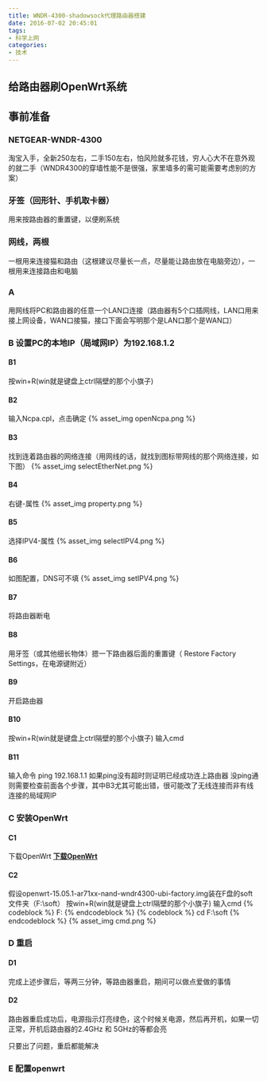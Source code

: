 ```yaml
---
title: WNDR-4300-shadowsock代理路由器搭建
date: 2016-07-02 20:45:01
tags:
- 科学上网
categories:
- 技术
---
```

## 给路由器刷OpenWrt系统

## 事前准备
###  NETGEAR-WNDR-4300
  淘宝入手，全新250左右，二手150左右，怕风险就多花钱，穷人心大不在意外观的就二手（WNDR4300的穿墙性能不是很强，家里墙多的需可能需要考虑别的方案）
### 牙签（回形针、手机取卡器）
  用来按路由器的重置键，以便刷系统
### 网线，两根
  一根用来连接猫和路由（这根建议尽量长一点，尽量能让路由放在电脑旁边），一根用来连接路由和电脑


### A 
  用网线将PC和路由器的任意一个LAN口连接（路由器有5个口插网线，LAN口用来接上网设备，WAN口接猫，接口下面会写明那个是LAN口那个是WAN口）

### B 设置PC的本地IP（局域网IP）为192.168.1.2
#### B1 
  按win+R(win就是键盘上ctrl隔壁的那个小旗子)
#### B2 
  输入Ncpa.cpl，点击确定
{% asset_img openNcpa.png %}
#### B3
  找到连着路由器的网络连接（用网线的话，就找到图标带网线的那个网络连接，如下图）
{% asset_img selectEtherNet.png %}
#### B4 
右键-属性
{% asset_img property.png %}
#### B5 
选择IPV4-属性
{% asset_img selectIPV4.png %}
#### B6 
如图配置，DNS可不填
{% asset_img setIPV4.png %}
#### B7 
将路由器断电
#### B8 
  用牙签（或其他细长物体）摁一下路由器后面的重置键（ Restore Factory Settings，在电源键附近）
#### B9 
开启路由器
#### B10
按win+R(win就是键盘上ctrl隔壁的那个小旗子) 输入cmd
#### B11 
输入命令
ping 192.168.1.1
  如果ping没有超时则证明已经成功连上路由器
  没ping通则需要检查前面各个步骤，其中B3尤其可能出错，很可能改了无线连接而非有线连接的局域网IP

### C 安装OpenWrt
#### C1
下载OpenWrt
    <b><a href="https://downloads.openwrt.org/latest/ar71xx/nand/openwrt-15.05.1-ar71xx-nand-wndr4300-ubi-factory.img">下载OpenWrt</a></b>
#### C2
  假设openwrt-15.05.1-ar71xx-nand-wndr4300-ubi-factory.img装在F盘的soft文件夹（F:\soft）
  按win+R(win就是键盘上ctrl隔壁的那个小旗子) 输入cmd
{% codeblock %}
F:
{% endcodeblock %}
{% codeblock %}
cd F:\soft
{% endcodeblock %}
{% asset_img cmd.png %}

### D 重启
#### D1 
  完成上述步骤后，等两三分钟，等路由器重启，期间可以做点爱做的事情
#### D2
  路由器重启成功后，电源指示灯亮绿色，这个时候关电源，然后再开机，如果一切正常，开机后路由器的2.4GHz 和 5GHz的等都会亮

  只要出了问题，重启都能解决

### E 配置openwrt
